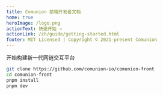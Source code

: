 ```yaml
---
title: Comunion 前端开发者文档
home: true
heroImage: /logo.png
actionText: 快速开始 →
actionLink: /zh/guide/getting-started.html
footer: MIT Licensed | Copyright © 2021-present Comunion
---
```


开始构建新一代网链交互平台

```bash
git clone https://github.com/comunion-io/comunion-front
cd comunion-front
pnpm install
pnpm dev
```
